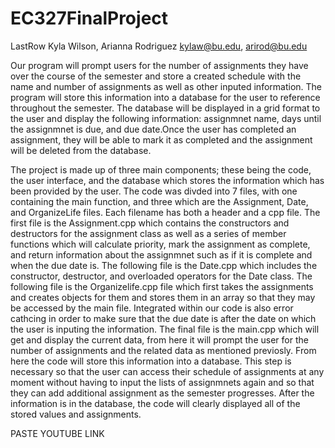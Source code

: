 # EC327FinalProject
LastRow
Kyla Wilson, Arianna Rodriguez
kylaw@bu.edu, arirod@bu.edu

Our program will prompt users for the number of assignments they have over the course of the semester and store a created schedule with the name and number of assignments as well as other inputed information. The program will store this information into a database for the user to reference throughout the semester. The database will be displayed in a grid format to the user and display the following information: assignmnet name, days until the assignmnet is due, and due date.Once the user has completed an assignment, they will be able to mark it as completed and the assignment will be deleted from the database.

The project is made up of three main components; these being the code, the user interface, and the database which stores the information which has been provided by the user. The code was divded into 7 files, with one containing the main function, and three which are the Assignment, Date, and OrganizeLife files. Each filename has both a header and a cpp file. The first file is the Assignment.cpp which contains the constructors and destructors for the assignment class as well as a series of member functions which will calculate priority, mark the assignment as complete, and return information about the assignmnet such as if it is complete and when the due date is. The following file is the Date.cpp which includes the constructor, destructor, and overloaded operators for the Date class. The following file is the Organizelife.cpp file which first takes the assignments and creates objects for them and stores them in an array so that they may be accessed by the main file. Integrated within our code is also error cathcing in order to make sure that the due date is after the date on which the user is inputing the information. The final file is the main.cpp which will get and display the current data, from here it will prompt the user for the number of assignments and the related data as mentioned previosly. From here the code will store this information into a database. This step is necessary so that the user can access their schedule of assignments at any moment without having to input the lists of assignmnets again and so that they can add additional assignment as the semester progresses. After the information is in the database, the code will clearly displayed all of the stored values and assignments. 

PASTE YOUTUBE LINK
